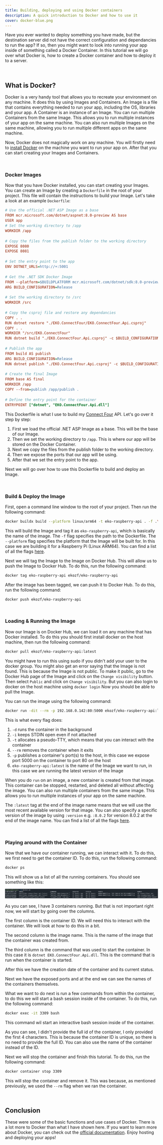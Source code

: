 ```yaml
---
title: Building, deploying and using Docker containers
description: A quick introduction to Docker and how to use it
cover: docker-blue.png
---
```


Have you ever wanted to deploy something you have made, but the destination server did not have the correct configuration and dependancies to run the app? If so, then you might want to look into running your app inside of something called a Docker Container. In this tutorial we will go over what Docker is, how to create a Docker container and how to deploy it to a server.

<br>

## What is Docker?

Docker is a very handy tool that allows you to recreate your environment on any machine. It does this by using Images and Containers. An Image is a file that contains everything needed to run your app, including the OS, libraries and your app. A Container is an instance of an Image. You can run multiple Containers from the same Image. This allows you to run multiple instances of your app on the same machine. You can also run multiple Images on the same machine, allowing you to run multiple different apps on the same machine.

Now, Docker does not magically work on any machine. You will firstly need to [install Docker](https://docs.docker.com/engine/install/) on the machine you want to run your app on. After that you can start creating your Images and Containers.

<br>

### Docker Images

Now that you have Docker installed, you can start creating your Images. You can create an Image by creating a `Dockerfile` in the root of your project. This file will contain the instructions to build your Image. Let's take a look at an example `Dockerfile`:

```ini
# Use the official .NET ASP Image as a base
FROM mcr.microsoft.com/dotnet/aspnet:8.0-preview AS base
USER app
# Set the working directory to /app
WORKDIR /app

# Copy the files from the publish folder to the working directory
EXPOSE 8080
EXPOSE 8081

# Set the entry point to the app
ENV DOTNET_URLS=http://+:5001

# Get the .NET SDK Docker Image
FROM --platform=$BUILDPLATFORM mcr.microsoft.com/dotnet/sdk:8.0-preview AS build
ARG BUILD_CONFIGURATION=Release

# Set the working directory to /src
WORKDIR /src

# Copy the csproj file and restore any dependancies
COPY . .
RUN dotnet restore "./EKO.ConnectFour/EKO.ConnectFour.Api.csproj"
COPY . .
WORKDIR "/src/EKO.ConnectFour"
RUN dotnet build "./EKO.ConnectFour.Api.csproj" -c $BUILD_CONFIGURATION -o /app/build

# Publish the app
FROM build AS publish
ARG BUILD_CONFIGURATION=Release
RUN dotnet publish "./EKO.ConnectFour.Api.csproj" -c $BUILD_CONFIGURATION -o /app/publish /p:UseAppHost=false

# Create the final Image
FROM base AS final
WORKDIR /app
COPY --from=publish /app/publish .

# Define the entry point for the container
ENTRYPOINT ["dotnet", "EKO.ConnectFour.Api.dll"]
```

This Dockerfile is what I use to build my [Connect Four](https://emirkaan.be/projects/connect-four/pages/) API. Let's go over it step by step:

1. First we load the official .NET ASP Image as a base. This will be the base of our Image.
2. Then we set the working directory to `/app`. This is where our app will be stored on the Docker Container.
3. Next we copy the files from the publish folder to the working directory.
4. Then we expose the ports that our app will be using.
5. After that we set the entry point to the app.

Next we will go over how to use this Dockerfile to build and deploy an Image.

<br>

### Build & Deploy the Image

First, open a command line window to the root of your project. Then run the following command:

```bash
docker buildx build --platform linux/arm64 -t eko-raspberry-api . -f .\EKO.RaspberryPi.Api\Dockerfile
```

This will build the Image and tag it as `eko-raspberry-api`, which is basically the name of the image. The `-f` flag specifies the path to the Dockerfile. The `--platform` flag specifies the platform that the Image will be built for. In this case we are building it for a Raspberry Pi (Linux ARM64). You can find a list of all the flags [here](https://docs.docker.com/engine/reference/commandline/buildx_build/).

Next we will tag the Image to the Image on Docker Hub. This will allow us to push the Image to Docker Hub. To do this, run the following command:

```bash
docker tag eko-raspberry-api ekozf/eko-raspberry-api
```

After the image has been tagged, we can push it to Docker Hub. To do this, run the following command:

```bash
docker push ekozf/eko-raspberry-api
```

<br>

### Loading & Running the Image

Now our Image is on Docker Hub, we can load it on any machine that has Docker installed. To do this you should first install docker on the host machine, then run the following command:

```bash
docker pull ekozf/eko-raspberry-api:latest
```

You might have to run this using sudo if you didn't add your user to the docker group. You might also get an error saying that the Image is not found. This is because the Image is not public. To make it public, go to the Docker Hub page of the Image and click on the `Change visibility` button. Then select `Public` and click on `Change visibility`. But you can also login to docker on the host machine using `docker login` Now you should be able to pull the Image.

You can run the image using the following command:

```bash
docker run -dit --rm -p 192.168.0.142:80:5000 ekozf/eko-raspberry-api:latest
```

This is what every flag does:

1. `-d` runs the container in the background
2. `-i` keeps STDIN open even if not attached
3. `-t` allocates a pseudo-TTY, which means that you can interact with the container
4. `--rm` removes the container when it exits
5. `-p` publishes a container's port(s) to the host, in this case we expose port 5000 on the container to port 80 on the host
6. `eko-raspberry-api:latest` is the name of the Image we want to run, in this case we are running the latest version of the Image

When you do `run` on an image, a new container is created from that image. This container can be stopped, restarted, and deleted all without affecting the image. You can also run multiple containers from the same image. This allows you to run multiple instances of your app on the same machine.

The `:latest` tag at the end of the image name means that we will use the most recent available version for that image. You can also specify a specific version of the image by using `:version` e.g. `:8.0.2` for version 8.0.2 at the end of the image name. You can find a list of all the flags [here](https://docs.docker.com/engine/reference/commandline/run/).

<br>

### Playing around with the Container

Now that we have our container running, we can interact with it. To do this, we first need to get the container ID. To do this, run the following command:

```bash
docker ps
```

This will show us a list of all the running containers. You should see something like this:

<div class="md-container">
    <img class="w-100 scale-on-tap" src="/resources/images/docker-ps-output.png" />
</div>

As you can see, I have 3 containers running. But that is not important right now, we will start by going over the columns.

The first column is the container ID. We will need this to interact with the container. We will look at how to do this in a bit.

The second column is the image name. This is the name of the image that the container was created from.

The third column is the command that was used to start the container. In this case it is `dotnet EKO.ConnectFour.Api.dll`. This is the command that is run when the container is started.

After this we have the creation date of the container and its current status.

Next we have the exposed ports and at the end we can see the names of the containers themselves.

What we want to do next is run a few commands from within the container, to do this we will start a bash session inside of the container. To do this, run the following command:

```bash
docker exec -it 3309 bash
```

This command wil start an interactive bash session inside of the container.

As you can see, I didn't provide the full id of the container, I only provided the first 4 characters. This is because the container ID is unique, so there is no need to provide the full ID. You can also use the name of the container instead of the ID.

Next we will stop the container and finish this tutorial. To do this, run the following command:

```bash
docker container stop 3309
```

This will stop the container and remove it. This was because, as mentioned previously, we used the `--rm` flag when we ran the container.

<br>

## Conclusion

These were some of the basic functions and use cases of Docker. There is a lot more to Docker than what I have shown here. If you want to learn more about Docker, you can check out the [official documentation](https://docs.docker.com/). Enjoy hosting and deploying your apps!
